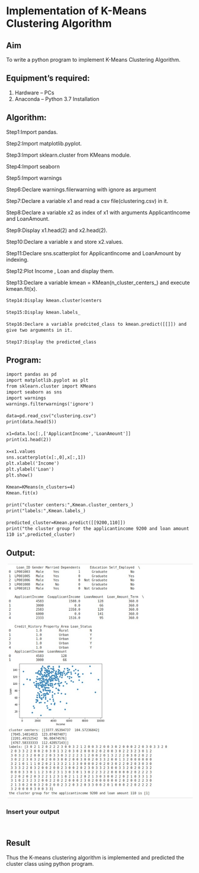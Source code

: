 # Implementation of K-Means Clustering Algorithm
## Aim
To write a python program to implement K-Means Clustering Algorithm.
## Equipment’s required:
1.	Hardware – PCs
2.	Anaconda – Python 3.7 Installation

## Algorithm:

Step1:Import pandas. 

Step2:Import matplotlib.pyplot.
 
 Step3:Import sklearn.cluster from KMeans module.
  
  Step4:Import seaborn 
  
  Step5:Import warnings 
  
  Step6:Declare warnings.filerwarning with ignore as argument 
  
  Step7:Declare a variable x1 and read a csv file(clustering.csv) in it. 
  
  Step8:Declare a variable x2 as index of x1 with arguments ApplicantIncome and LoanAmount. 
  
  Step9:Display x1.head(2) and x2.head(2). 
  
  Step10:Declare a variable x and store x2.values. 
  
  Step11:Declare sns.scatterplot for ApplicantIncome and LoanAmount by indexing. 
  
  Step12:Plot Income , Loan and display them.
   
   Step13:Declare a variable kmean = KMean(n_cluster_centers_) and execute kmean.fit(x).
    
    Step14:Display kmean.cluster)centers 
    
    Step15:Display kmean.labels_ 
    
    Step16:Declare a variable predcited_class to kmean.predict([[]]) and give two arguments in it. 
    
    Step17:Display the predicted_class

## Program:
```
import pandas as pd
import matplotlib.pyplot as plt
from sklearn.cluster import KMeans
import seaborn as sns
import warnings
warnings.filterwarnings('ignore')

data=pd.read_csv("clustering.csv")
print(data.head(5))

x1=data.loc[:,['ApplicantIncome','LoanAmount']]
print(x1.head(2))

x=x1.values
sns.scatterplot(x[:,0],x[:,1])
plt.xlabel('Income')
plt.ylabel('Loan')
plt.show()

Kmean=KMeans(n_clusters=4)
Kmean.fit(x)

print("cluster centers:",Kmean.cluster_centers_)
print("labels:",Kmean.labels_)

predicted_cluster=Kmean.predict([[9200,110]])
print("the cluster group for the applicantincome 9200 and loan amount 110 is",predicted_cluster)
```
## Output:
![ouput](./rag.jpeg)

### Insert your output

<br>

## Result
Thus the K-means clustering algorithm is implemented and predicted the cluster class using python program.